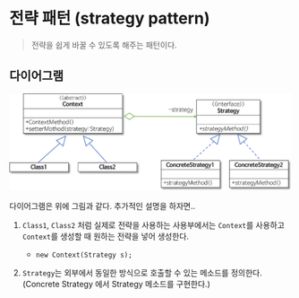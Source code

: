 # 전략 패턴 (strategy pattern)
> 전략을 쉽게 바꿀 수 있도록 해주는 패턴이다.

## 다이어그램

<p align="center">
    <img src="./material/strategy-pattern-diagram.png" width="800px">
</p>

다이어그램은 위에 그림과 같다. 추가적인 설명을 하자면..
1. `Class1`, `Class2` 처럼 실제로 전략을 사용하는 사용부에서는 `Context`를 사용하고 `Context`를 생성할 때 원하는 전략을 넣어 생성한다.
    * `new Context(Strategy s);`

2. `Strategy`는 외부에서 동일한 방식으로 호출할 수 있는 메소드를 정의한다. (Concrete Strategy 에서 Strategy 메소드를 구현한다.)